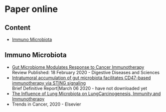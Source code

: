 # Paper online

## Content
- [Immuno Microbiota](#immuno-microbiota)

## Immuno Microbiota
- [Gut Microbiome Modulates Response to Cancer Immunotherapy](https://link.springer.com/article/10.1007/s10620-020-06111-x) <br>
Review Published: 18 February 2020 - Digestive Diseases and Sciences
- [Intratumoral accumulation of gut microbiota facilitates CD47-based immunotherapy via STING signaling](https://rupress.org/jem/article-abstract/217/5/e20192282/133861/Intratumoral-accumulation-of-gut-microbiota?redirectedFrom=fulltext)<br>
Brief Definitive Report|March 06 2020 - have not downloaded yet
- [The  Influence  of  Lung  Microbiota  on  LungCarcinogenesis,  Immunity,and  Immunotherapy](https://www.sciencedirect.com/science/article/pii/S2405803319302651)<br>
- Trends in Cancer, 2020 - Elsevier
